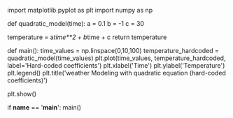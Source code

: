
import matplotlib.pyplot as plt
import numpy as np


def quadratic_model(time):
  a = 0.1
  b = -1
  c = 30

  temperature = a*time**2 + b*time + c
  return temperature

def main():
  time_values = np.linspace(0,10,100)
  temperature_hardcoded = quadratic_model(time_values)
  plt.plot(time_values, temperature_hardcoded, label='Hard-coded coefficients')
  plt.xlabel('Time')
  plt.ylabel('Temperature')
  plt.legend()
  plt.title('weather Modeling with quadratic equation (hard-coded coefficients)')

  plt.show()

if __name__ == '__main__':
  main()
